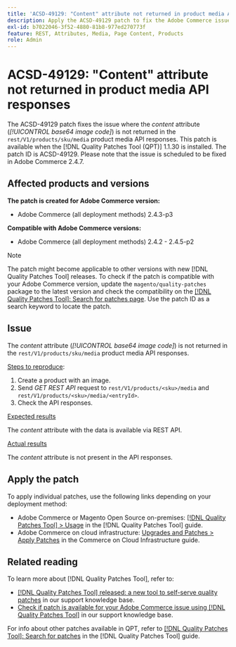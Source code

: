 ```yaml
---
title: 'ACSD-49129: "Content" attribute not returned in product media API responses'
description: Apply the ACSD-49129 patch to fix the Adobe Commerce issue where the *content* attribute (*base64 image code*) is not returned in the `rest/V1/products/sku/media` product media API responses.
exl-id: b7022046-3f52-4880-81b8-977ed270773f
feature: REST, Attributes, Media, Page Content, Products
role: Admin
---
```

# ACSD-49129: "Content" attribute not returned in product media API responses

The ACSD-49129 patch fixes the issue where the *content* attribute (*[!UICONTROL base64 image code]*) is not returned in the `rest/V1/products/sku/media` product media API responses. This patch is available when the [!DNL Quality Patches Tool (QPT)] 1.1.30 is installed. The patch ID is ACSD-49129. Please note that the issue is scheduled to be fixed in Adobe Commerce 2.4.7.

## Affected products and versions

**The patch is created for Adobe Commerce version:**

* Adobe Commerce (all deployment methods) 2.4.3-p3

**Compatible with Adobe Commerce versions:**

* Adobe Commerce (all deployment methods) 2.4.2 - 2.4.5-p2

>[!NOTE]
>
>The patch might become applicable to other versions with new [!DNL Quality Patches Tool] releases. To check if the patch is compatible with your Adobe Commerce version, update the `magento/quality-patches` package to the latest version and check the compatibility on the [[!DNL Quality Patches Tool]: Search for patches page](https://experienceleague.adobe.com/tools/commerce-quality-patches/index.html). Use the patch ID as a search keyword to locate the patch.

## Issue

The *content* attribute (*[!UICONTROL base64 image code]*) is not returned in the `rest/V1/products/sku/media` product media API responses.

<u>Steps to reproduce</u>:

1. Create a product with an image.
1. Send *GET REST API* request to `rest/V1/products/<sku>/media` and `rest/V1/products/<sku>/media/<entryId>`.
1. Check the API responses.

<u>Expected results</u>

The *content* attribute with the data is available via REST API.

<u>Actual results</u>

The *content* attribute is not present in the API responses.

## Apply the patch

To apply individual patches, use the following links depending on your deployment method:

* Adobe Commerce or Magento Open Source on-premises: [[!DNL Quality Patches Tool] > Usage](https://experienceleague.adobe.com/docs/commerce-operations/tools/quality-patches-tool/usage.html) in the [!DNL Quality Patches Tool] guide.
* Adobe Commerce on cloud infrastructure: [Upgrades and Patches > Apply Patches](https://experienceleague.adobe.com/docs/commerce-cloud-service/user-guide/develop/upgrade/apply-patches.html) in the Commerce on Cloud Infrastructure guide.

## Related reading

To learn more about [!DNL Quality Patches Tool], refer to:

* [[!DNL Quality Patches Tool] released: a new tool to self-serve quality patches](/help/announcements/adobe-commerce-announcements/magento-quality-patches-released-new-tool-to-self-serve-quality-patches.md) in our support knowledge base.
* [Check if patch is available for your Adobe Commerce issue using [!DNL Quality Patches Tool]](/help/support-tools/patches-available-in-qpt-tool/check-patch-for-magento-issue-with-magento-quality-patches.md) in our support knowledge base.

For info about other patches available in QPT, refer to [[!DNL Quality Patches Tool]: Search for patches](https://experienceleague.adobe.com/tools/commerce-quality-patches/index.html) in the [!DNL Quality Patches Tool] guide.
